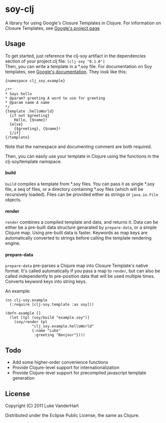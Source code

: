 # soy-clj

A library for using Google's Closure Templates in Clojure. For information on Closure Templates, see [Google's project page](http://code.google.com/closure/templates/)

## Usage

To get started, just reference the clj-soy artifact in the dependencies section of your project.clj file: `[clj-soy "0.1.0"]`   
Then, you can write a template in a *.soy file. For documentation on Soy templates, see [Google's documentation](http://code.google.com/closure/templates/docs/commands.html). They look like this:

    {namespace clj_soy.example}

    /**
    * Says hello
    * @param? greeting A word to use for greeting
    * @param name A name
    */
    {template .helloWorld}
      {if not $greeting}
        Hello, {$name}!
      {else}
        {$greeting}, {$name}!
      {/if}
    {/template}

Note that the namespace and documenting comment are both required.

Then, you can easily use your template in Clojure using the functions in the clj-soy/template namspace.

#### build

`build` compiles a template from *.soy files. You can pass it as single *.soy file, a seq of files, or a directory containing *.soy files (which will be recursively loaded). Files can be provided either as strings or `java.io.File` objects. 

#### render

`render` combines a compiled template and data, and returns it. Data can be either be a pre-built data structure genarated by `prepare-data`, or a simple Clojure map. Using pre-built data is faster. Keywords as map keys are automatically converted to strings before calling the template rendering engine.

#### prepare-data

`prepare-data` pre-parses a Clojure map into Closure Template's native format. It's called automatically if you pass a map to `render`, but can also be called independently to pre-position data that will be used multiple times. Converts keyword keys into string keys.

An example:

    (ns clj-soy.example
      (:require [clj-soy.template :as soy]))

    (defn example []
      (let [tpl (soy/build "example.soy")]
        (soy/render tpl
                "clj_soy.example.helloWorld"
                {:name "Luke"
                 :greeting "Bonjour"})))


## Todo

* Add some higher-order convenience functions
* Provide Clojure-level support for internationalization
* Provide Clojure-level support for precompiled javascript template generation

## License

Copyright (C) 2011 Luke VanderHart

Distributed under the Eclipse Public License, the same as Clojure.
